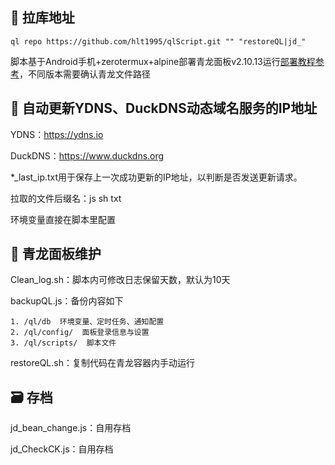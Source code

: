 
## 🔗 拉库地址

```plaintext
ql repo https://github.com/hlt1995/qlScript.git "" "restoreQL|jd_"
```
脚本基于Android手机+zerotermux+alpine部署青龙面板v2.10.13运行[部署教程参考](https://blog.csdn.net/SXIAOtian/article/details/124820799)，不同版本需要确认青龙文件路径

## 🚀 自动更新YDNS、DuckDNS动态域名服务的IP地址

YDNS：https://ydns.io

DuckDNS：https://www.duckdns.org

*_last_ip.txt用于保存上一次成功更新的IP地址，以判断是否发送更新请求。

拉取的文件后缀名：js sh txt

环境变量直接在脚本里配置

## 🐲 青龙面板维护

Clean_log.sh：脚本内可修改日志保留天数，默认为10天

backupQL.js：备份内容如下

    1. /ql/db  环境变量、定时任务、通知配置
    2. /ql/config/  面板登录信息与设置
    3. /ql/scripts/  脚本文件

restoreQL.sh：复制代码在青龙容器内手动运行

## 🗃️ 存档

jd_bean_change.js：自用存档


jd_CheckCK.js：自用存档

